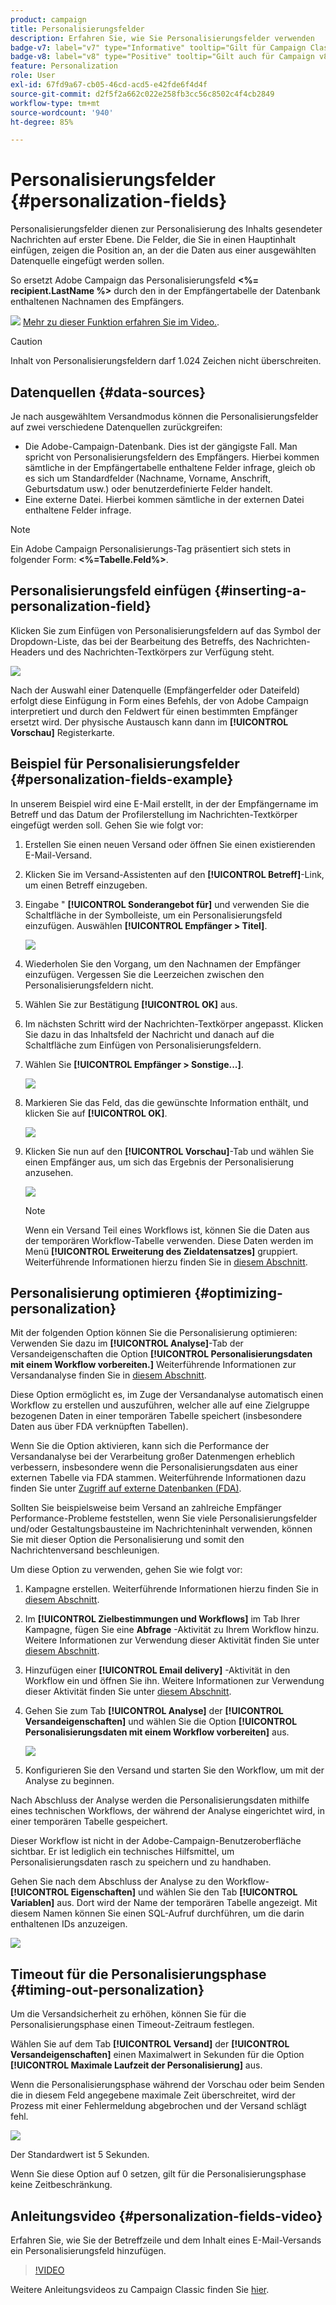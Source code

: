 ```yaml
---
product: campaign
title: Personalisierungsfelder
description: Erfahren Sie, wie Sie Personalisierungsfelder verwenden
badge-v7: label="v7" type="Informative" tooltip="Gilt für Campaign Classic v7"
badge-v8: label="v8" type="Positive" tooltip="Gilt auch für Campaign v8"
feature: Personalization
role: User
exl-id: 67fd9a67-cb05-46cd-acd5-e42fde6f4d4f
source-git-commit: d2f5f2a662c022e258fb3cc56c8502c4f4cb2849
workflow-type: tm+mt
source-wordcount: '940'
ht-degree: 85%

---
```


# Personalisierungsfelder {#personalization-fields}

Personalisierungsfelder dienen zur Personalisierung des Inhalts gesendeter Nachrichten auf erster Ebene. Die Felder, die Sie in einen Hauptinhalt einfügen, zeigen die Position an, an der die Daten aus einer ausgewählten Datenquelle eingefügt werden sollen.

So ersetzt Adobe Campaign das Personalisierungsfeld **&lt;%= recipient.LastName %>** durch den in der Empfängertabelle der Datenbank enthaltenen Nachnamen des Empfängers.

![](assets/do-not-localize/how-to-video.png) [Mehr zu dieser Funktion erfahren Sie im Video.](#personalization-fields-video).

>[!CAUTION]
>
>Inhalt von Personalisierungsfeldern darf 1.024 Zeichen nicht überschreiten.

## Datenquellen {#data-sources}

Je nach ausgewähltem Versandmodus können die Personalisierungsfelder auf zwei verschiedene Datenquellen zurückgreifen:

* Die Adobe-Campaign-Datenbank. Dies ist der gängigste Fall. Man spricht von Personalisierungsfeldern des Empfängers. Hierbei kommen sämtliche in der Empfängertabelle enthaltene Felder infrage, gleich ob es sich um Standardfelder (Nachname, Vorname, Anschrift, Geburtsdatum usw.) oder benutzerdefinierte Felder handelt.
* Eine externe Datei. Hierbei kommen sämtliche in der externen Datei enthaltene Felder infrage.

>[!NOTE]
>
>Ein Adobe Campaign Personalisierungs-Tag präsentiert sich stets in folgender Form: **&lt;%=Tabelle.Feld%>**.

## Personalisierungsfeld einfügen {#inserting-a-personalization-field}

Klicken Sie zum Einfügen von Personalisierungsfeldern auf das Symbol der Dropdown-Liste, das bei der Bearbeitung des Betreffs, des Nachrichten-Headers und des Nachrichten-Textkörpers zur Verfügung steht.

![](assets/s_ncs_user_add_custom_field.png)

Nach der Auswahl einer Datenquelle (Empfängerfelder oder Dateifeld) erfolgt diese Einfügung in Form eines Befehls, der von Adobe Campaign interpretiert und durch den Feldwert für einen bestimmten Empfänger ersetzt wird. Der physische Austausch kann dann im **[!UICONTROL Vorschau]** Registerkarte.

## Beispiel für Personalisierungsfelder {#personalization-fields-example}

In unserem Beispiel wird eine E-Mail erstellt, in der der Empfängername im Betreff und das Datum der Profilerstellung im Nachrichten-Textkörper eingefügt werden soll. Gehen Sie wie folgt vor:

1. Erstellen Sie einen neuen Versand oder öffnen Sie einen existierenden E-Mail-Versand.
1. Klicken Sie im Versand-Assistenten auf den **[!UICONTROL Betreff]**-Link, um einen Betreff einzugeben.
1. Eingabe &quot; **[!UICONTROL Sonderangebot für]** und verwenden Sie die Schaltfläche in der Symbolleiste, um ein Personalisierungsfeld einzufügen. Auswählen **[!UICONTROL Empfänger > Titel]**.

   ![](assets/s_ncs_user_insert_custom_field.png)

1. Wiederholen Sie den Vorgang, um den Nachnamen der Empfänger einzufügen. Vergessen Sie die Leerzeichen zwischen den Personalisierungsfeldern nicht.
1. Wählen Sie zur Bestätigung **[!UICONTROL OK]** aus.
1. Im nächsten Schritt wird der Nachrichten-Textkörper angepasst. Klicken Sie dazu in das Inhaltsfeld der Nachricht und danach auf die Schaltfläche zum Einfügen von Personalisierungsfeldern.
1. Wählen Sie **[!UICONTROL Empfänger > Sonstige...]**.

   ![](assets/s_ncs_user_insert_custom_field_b.png)

1. Markieren Sie das Feld, das die gewünschte Information enthält, und klicken Sie auf **[!UICONTROL OK]**.

   ![](assets/s_ncs_user_insert_custom_field_c.png)

1. Klicken Sie nun auf den **[!UICONTROL Vorschau]**-Tab und wählen Sie einen Empfänger aus, um sich das Ergebnis der Personalisierung anzusehen.

   ![](assets/s_ncs_user_insert_custom_field_d.png)

   >[!NOTE]
   >
   >Wenn ein Versand Teil eines Workflows ist, können Sie die Daten aus der temporären Workflow-Tabelle verwenden. Diese Daten werden im Menü **[!UICONTROL Erweiterung des Zieldatensatzes]** gruppiert. Weiterführende Informationen hierzu finden Sie in [diesem Abschnitt](../../workflow/using/data-life-cycle.md#target-data).

## Personalisierung optimieren {#optimizing-personalization}

Mit der folgenden Option können Sie die Personalisierung optimieren: Verwenden Sie dazu im **[!UICONTROL Analyse]**-Tab der Versandeigenschaften die Option **[!UICONTROL Personalisierungsdaten mit einem Workflow vorbereiten.]** Weiterführende Informationen zur Versandanalyse finden Sie in [diesem Abschnitt](steps-validating-the-delivery.md#analyzing-the-delivery).

Diese Option ermöglicht es, im Zuge der Versandanalyse automatisch einen Workflow zu erstellen und auszuführen, welcher alle auf eine Zielgruppe bezogenen Daten in einer temporären Tabelle speichert (insbesondere Daten aus über FDA verknüpften Tabellen).

Wenn Sie die Option aktivieren, kann sich die Performance der Versandanalyse bei der Verarbeitung großer Datenmengen erheblich verbessern, insbesondere wenn die Personalisierungsdaten aus einer externen Tabelle via FDA stammen. Weiterführende Informationen dazu finden Sie unter [Zugriff auf externe Datenbanken (FDA)](../../installation/using/about-fda.md).

Sollten Sie beispielsweise beim Versand an zahlreiche Empfänger Performance-Probleme feststellen, wenn Sie viele Personalisierungsfelder und/oder Gestaltungsbausteine im Nachrichteninhalt verwenden, können Sie mit dieser Option die Personalisierung und somit den Nachrichtenversand beschleunigen.

Um diese Option zu verwenden, gehen Sie wie folgt vor:

1. Kampagne erstellen. Weiterführende Informationen hierzu finden Sie in [diesem Abschnitt](../../campaign/using/setting-up-marketing-campaigns.md#creating-a-campaign).
1. Im **[!UICONTROL Zielbestimmungen und Workflows]** im Tab Ihrer Kampagne, fügen Sie eine **Abfrage** -Aktivität zu Ihrem Workflow hinzu. Weitere Informationen zur Verwendung dieser Aktivität finden Sie unter [diesem Abschnitt](../../workflow/using/query.md).
1. Hinzufügen einer **[!UICONTROL Email delivery]** -Aktivität in den Workflow ein und öffnen Sie ihn. Weitere Informationen zur Verwendung dieser Aktivität finden Sie unter [diesem Abschnitt](../../workflow/using/delivery.md).
1. Gehen Sie zum Tab **[!UICONTROL Analyse]** der **[!UICONTROL Versandeigenschaften]** und wählen Sie die Option **[!UICONTROL Personalisierungsdaten mit einem Workflow vorbereiten]** aus.

   ![](assets/perso_optimization.png)

1. Konfigurieren Sie den Versand und starten Sie den Workflow, um mit der Analyse zu beginnen.

Nach Abschluss der Analyse werden die Personalisierungsdaten mithilfe eines technischen Workflows, der während der Analyse eingerichtet wird, in einer temporären Tabelle gespeichert.

Dieser Workflow ist nicht in der Adobe-Campaign-Benutzeroberfläche sichtbar. Er ist lediglich ein technisches Hilfsmittel, um Personalisierungsdaten rasch zu speichern und zu handhaben.

Gehen Sie nach dem Abschluss der Analyse zu den Workflow-**[!UICONTROL Eigenschaften]** und wählen Sie den Tab **[!UICONTROL Variablen]** aus. Dort wird der Name der temporären Tabelle angezeigt. Mit diesem Namen können Sie einen SQL-Aufruf durchführen, um die darin enthaltenen IDs anzuzeigen.

![](assets/perso_optimization_temp_table.png)

## Timeout für die Personalisierungsphase {#timing-out-personalization}

Um die Versandsicherheit zu erhöhen, können Sie für die Personalisierungsphase einen Timeout-Zeitraum festlegen.

Wählen Sie auf dem Tab **[!UICONTROL Versand]** der **[!UICONTROL Versandeigenschaften]** einen Maximalwert in Sekunden für die Option **[!UICONTROL Maximale Laufzeit der Personalisierung]** aus.

Wenn die Personalisierungsphase während der Vorschau oder beim Senden die in diesem Feld angegebene maximale Zeit überschreitet, wird der Prozess mit einer Fehlermeldung abgebrochen und der Versand schlägt fehl.

![](assets/perso_time-out.png)

Der Standardwert ist 5 Sekunden.

Wenn Sie diese Option auf 0 setzen, gilt für die Personalisierungsphase keine Zeitbeschränkung.

## Anleitungsvideo {#personalization-fields-video}

Erfahren Sie, wie Sie der Betreffzeile und dem Inhalt eines E-Mail-Versands ein Personalisierungsfeld hinzufügen.

>[!VIDEO](https://video.tv.adobe.com/v/24925?quality=12)

Weitere Anleitungsvideos zu Campaign Classic finden Sie [hier](https://experienceleague.adobe.com/docs/campaign-classic-learn/tutorials/overview.html?lang=de).
